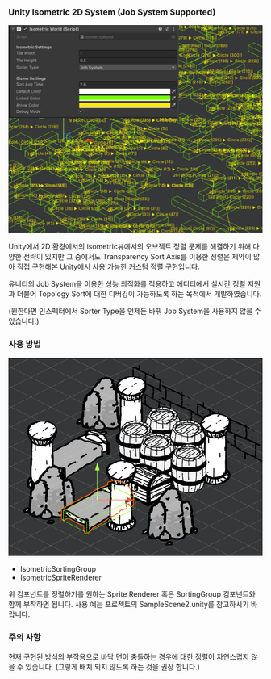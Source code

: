 ### Unity Isometric 2D System (Job System Supported)

![](https://github.com/MyNameIsDabin/UnityIsometric2D/blob/master/Guide.png)

Unity에서 2D 환경에서의 isometric뷰에서의 오브젝트 정렬 문제를 해결하기 위해 다양한 전략이 있지만 그 중에서도 Transparency Sort Axis를 이용한 정렬은 제약이 많아 직접 구현해본 Unity에서 사용 가능한 커스텀 정렬 구현입니다. 

유니티의 Job System을 이용한 성능 최적화를 적용하고 에디터에서 실시간 정렬 지원과 더불어 Topology Sort에 대한 디버깅이 가능하도록 하는 목적에서 개발하였습니다.

(원한다면 인스펙터에서 Sorter Type을 언제든 바꿔 Job System을 사용하지 않을 수 있습니다.)

### 사용 방법
![](https://github.com/MyNameIsDabin/UnityIsometric2D/blob/master/Guide1.png)

- IsometricSortingGroup
- IsometricSpriteRenderer

위 컴포넌트를 정렬하기를 원하는 Sprite Renderer 혹은 SortingGroup 컴포넌트와 함께 부착하면 됩니다. 사용 예는 프로젝트의 SampleScene2.unity를 참고하시기 바랍니다.


### 주의 사항
현재 구현된 방식의 부작용으로 바닥 면이 충돌하는 경우에 대한 정렬이 자연스럽지 않을 수 있습니다. (그렇게 배치 되지 않도록 하는 것을 권장 합니다.)
